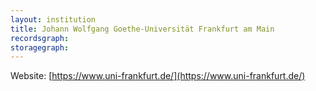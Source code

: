 ```yaml
---
layout: institution
title: Johann Wolfgang Goethe-Universität Frankfurt am Main
recordsgraph: 
storagegraph: 
---
```


Website: [https://www.uni-frankfurt.de/](https://www.uni-frankfurt.de/)
